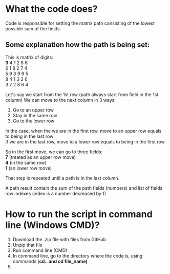 # What the code does?
  Code is responsible for setting the matrix path consisting of the lowest possible sum of the fields.
 ## Some explanation how the path is being set:
This is matrix of digits:  
**3** 4 1 2 8 6  
6 1 8 2 7 4  
5 9 3 9 9 5   
8 4 1 3 2 6  
3 7 2 8 6 4  

Let's say we start from the 1st row (path always start from field in the 1st column)
We can move to the next column in 3 ways:  
1. Go to an upper row  
2. Stay in the same row  
3. Go to the lower row  

In the case, when the we are in the first row, move to an upper row equals to being in the last row  
If we are in the last row, move to a lower row equals to being in the first row  

So in the first move, we can go to three fields:  
**7** (treated as an upper row move)  
**4** (in the same row)  
**1** (an lower row move)

That step is repeated until a path is in the last column.

A path result contain the sum of the path fields (numbers) and list of fields row indexes (index is a number decreased by 1)




# How to run the script in command line (Windows CMD)?
1. Download the .zip file with files from GitHub
2. Unzip that file  
3. Run command line (CMD)  
4. In command line, go to the directory where the code is, using commands (**cd.. and cd file_name)**
5. 


